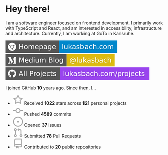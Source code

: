 # Hey there!

I am a software engineer focused on frontend development. I primarily work with TypeScript and React, and am interested in accessibility, infrastructure and architecture. Currently, I am working at GoTo in Karlsruhe.

[![Homepage](./icons/homepage.svg)](https://lukasbach.com)
[![Medium Blog](./icons/medium.svg)](https://medium.com/@lukasbach)
[![My Projects](./icons/projects.svg)](https://lukasbach.com/projects)

I joined GitHub **10** years ago. Since then, I...

- ![](./icons/star.svg) Received **1022** stars across **121** personal projects
- ![](./icons/commit.svg) Pushed **4589** commits
- ![](./icons/issues.svg) Opened **37** issues
- ![](./icons/pr.svg) Submitted **78** Pull Requests
- ![](./icons/repo.svg) Contributed to **20** public repositories
